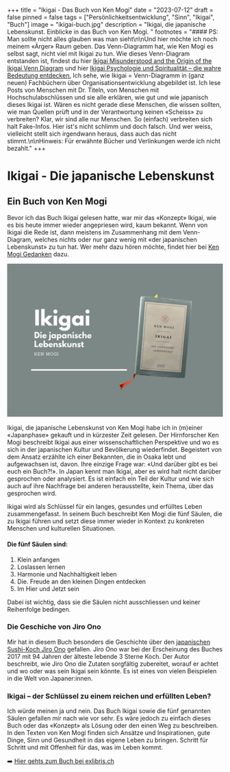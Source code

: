 +++
title = "Ikigai - Das Buch von Ken Mogi"
date = "2023-07-12"
draft = false
pinned = false
tags = ["Persönlichkeitsentwicklung", "Sinn", "Ikigai", "Buch"]
image = "ikigai-buch.jpg"
description = "Ikigai, die japanische Lebenskunst. Einblicke in das Buch von Ken Mogi. "
footnotes = "#### PS: Man sollte nicht alles glauben was man sieht\n\nUnd hier möchte ich noch meinem «Ärger» Raum geben. Das Venn-Diagramm hat, wie Ken Mogi es selbst sagt, nicht viel mit Ikigai zu tun. Wie dieses Venn-Diagram entstanden ist, findest du hier [Ikigai Misunderstood and the Origin of the Ikigai Venn Diagram](https://ikigaitribe.com/ikigai/ikigai-misunderstood/) und hier [Ikigai Psychologie und Spiritualität – die wahre Bedeutung entdecken.](https://finde-zukunft.de/blog/ikigai-psychologie-und-spiritualitaet) Ich sehe, wie Ikigai = Venn-Diagramm in (ganz neuen) Fachbüchern über Organisationsentwicklung abgebildet ist. Ich lese Posts von Menschen mit Dr. Titeln, von Menschen mit Hochschulabschlüssen und sie alle erklären, wie gut und wie japanisch dieses Ikigai ist. Wären es nicht gerade diese Menschen, die wissen sollten, wie man Quellen prüft und in der Verantwortung keinen «Scheiss» zu verbreiten? Klar, wir sind alle nur Menschen. So (einfach) verbreiten sich halt Fake-Infos. Hier ist's nicht schlimm und doch falsch. Und wer weiss, vielleicht stellt sich irgendwann heraus, dass auch das nicht stimmt.\n\nHinweis: Für erwähnte Bücher und Verlinkungen werde ich nicht bezahlt."
+++
# Ikigai - Die japanische Lebenskunst 

## Ein Buch von Ken Mogi

Bevor ich das Buch Ikigai gelesen hatte, war mir das «Konzept» Ikigai, wie es bis heute immer wieder angepriesen wird, kaum bekannt. Wenn von Ikigai die Rede ist, dann meistens im Zusammenhang mit dem Venn-Diagram, welches nichts oder nur ganz wenig mit «der japanischen Lebenskunst» zu tun hat. Wer mehr dazu hören möchte, findet hier bei [Ken Mogi Gedanken](https://www.youtube.com/watch?v=a_2RIydy_NQ) dazu. 

![](ikigai-buch.jpg)

Ikigai, die japanische Lebenskunst von Ken Mogi habe ich in (m)einer «Japanphase» gekauft und in kürzester Zeit gelesen. Der Hirnforscher Ken Mogi beschreibt Ikigai aus einer wissenschaftlichen Perspektive und wo es sich in der japanischen Kultur und Bevölkerung wiederfindet. Begeistert von dem Ansatz erzählte ich einer Bekannten, die in Osaka lebt und aufgewachsen ist, davon. Ihre einzige Frage war: «Und darüber gibt es bei euch ein Buch?!». In Japan kennt man Ikigai, aber es wird halt nicht darüber gesprochen oder analysiert. Es ist einfach ein Teil der Kultur und wie sich auch auf ihre Nachfrage bei anderen herausstellte, kein Thema, über das gesprochen wird. 

Ikigai wird als Schlüssel für ein langes, gesundes und erfülltes Leben zusammengefasst. In seinem Buch beschreibt Ken Mogi die fünf Säulen, die zu Ikigai führen und setzt diese immer wieder in Kontext zu konkreten Menschen und kulturellen Situationen. 

#### Die fünf Säulen sind: 

1. Klein anfangen
2. Loslassen lernen
3. Harmonie und Nachhaltigkeit leben
4. Die. Freude an den kleinen Dingen entdecken
5. Im Hier und Jetzt sein

Dabei ist wichtig, dass sie die Säulen nicht ausschliessen und keiner Reihenfolge bedingen. 

### Die Geschiche von Jiro Ono

Mir hat in diesem Buch besonders die Geschichte über den [japanischen Sushi-Koch Jiro Ono](https://www.youtube.com/watch?v=8R02NE050Jk) gefallen. Jiro Ono war bei der Erscheinung des Buches 2017 mit 94 Jahren der älteste lebende 3 Sterne Koch. Der Autor beschreibt, wie Jiro Ono die Zutaten sorgfältig zubereitet, worauf er achtet und wo oder was sein Ikigai sein könnte. Es ist eines von vielen Beispielen in die Welt von Japaner:innen. 

### **Ikigai – der Schlüssel zu einem reichen und erfüllten Leben?**

Ich würde meinen ja und nein. Das Buch Ikigai sowie die fünf genannten Säulen gefallen mir nach wie vor sehr. Es wäre jedoch zu einfach dieses Buch oder das «Konzept» als Lösung oder den einen Weg zu beschreiben. In den Texten von Ken Mogi finden sich Ansätze und Inspirationen, gute Dinge, Sinn und Gesundheit in das eigene Leben zu bringen. Schritt für Schritt und mit Offenheit für das, was im Leben kommt. 

➡️ [Hier gehts zum Buch bei exlibris.ch](https://www.exlibris.ch/de/buecher-buch/deutschsprachige-buecher/ken-mogi/ikigai/id/9783832165161/)